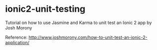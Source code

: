 # ionic2-unit-testing
Tutorial on how to use Jasmine and Karma to unit test an Ionic 2 app by Josh Morony

Reference: http://www.joshmorony.com/how-to-unit-test-an-ionic-2-application/
